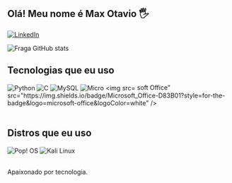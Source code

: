 
<link rel="stylesheet" href="https://cdn.jsdelivr.net/gh/devicons/devicon@v2.15.1/devicon.min.css">
          

## Olá! Meu nome é Max Otavio 🖐️

[![LinkedIn](https://img.shields.io/badge/LinkedIn-0077B5?style=for-the-badge&logo=linkedin&logoColor=white)](https://www.linkedin.com/in/maxsalmeida)

![Fraga GitHub stats](https://github-readme-stats.vercel.app/api?username=MaxAlmeidaa&show_icons=true&theme=dracula&count_private=true)

## Tecnologias que eu uso
<div style="display: inline_block">
	<img align="center" alt="Python" src="https://img.shields.io/badge/Python-3776AB?style=for-the-badge&logo=python&logoColor=white" />
  <img align="center" alt="C" src="https://img.shields.io/badge/C-00599C?style=for-the-badge&logo=c&logoColor=white" />
  <img align="center" alt="MySQL" src="https://img.shields.io/badge/MySQL-00000F?style=for-the-badge&logo=mysql&logoColor=white" />
  <img align="center" alt="Micro
  <img src="https://cdn.jsdelivr.net/gh/devicons/devicon/icons/javascript/javascript-original.svg" />
          soft Office" src="https://img.shields.io/badge/Microsoft_Office-D83B01?style=for-the-badge&logo=microsoft-office&logoColor=white" />

</div><br/>

## Distros que eu uso
<div style="display: inline_block">
 <img align="center" alt="Pop! OS" src="https://img.shields.io/badge/Pop!_OS-48B9C7?style=for-the-badge&logo=Pop!_OS&logoColor=white)" />
<img align="center" alt="Kali Linux" src="https://img.shields.io/badge/Kali_Linux-557C94?style=for-the-badge&logo=kali-linux&logoColor=white)" />                                        

</div><br/>

Apaixonado por tecnologia.
